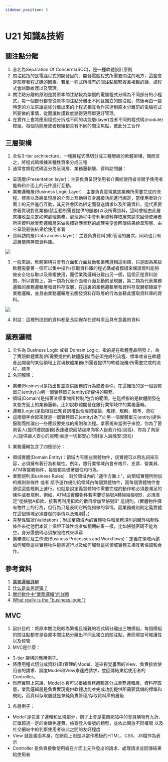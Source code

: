 ```yaml
---
sidebar_position: 5
---
```


# U21 知識&技術

## 關注點分離
1. 全名為Separation Of Concerns(SOC)，是一種軟體設計原則
2. 關注點指的是電腦程式的開發目的、開發電腦程式所需要關注的地方，這些會是影響著程式碼的因素，若單一程式所擁有的關注點越繁複且複雜的話，該程式會越難維護以及管理。
3. 關注點分離的原則是將原本關注點較為繁複的電腦程式分隔為不同部分的小程式，每一個部分都會從原本關注點分離出不同且獨立的關注點，然後再由一些特定的方法來讓這些分離出來的小程式相互合作來達到原本分離前的電腦程式所要做的事情，從而讓維護難度變得更簡單更好管理。
4. 在實作上會將應用程式分拆成不同的功能層(layer)或者不同的程式碼(module)模組，每個功能層或者模組都具有不同的關注焦點，彼此分工合作


## 三層架構
1. 全名3-tier architecture，一種將程式碼切分成三種層級的軟體架構，簡而言之，將程式碼根據某種性質來分成三種
2. 通常會將程式碼區分為呈現層、業務邏輯層、資料訪問層：
 - 呈現層(Presentation layer)：主要負責呈現使用者介面給使用者並賦予使用者能夠和介面上的元件進行互動。
 - 業務邏輯層(Business Logic Layer)：主要負責實現某些業務所需要完成的流程、標準以及將呈現層的介面上互動與自身層級功能進行綁定，當使用者對介面上的元件進行互動，其元件會因為綁定而發送請求以及所需資料，這代表要求著實現對應業務(該互動所需要提供的服務)以及所需資料，這時會經由此層來接收並決定如何處理業務，處理過程中會利用資料存取層來請求回傳使用者所需資料給業務邏輯層來做後續對應業務的處理完便會回傳結果給呈現層，由它呈現最後結果給使用者看
 - 資料訪問層(Data access layer)：主要負責資料(庫)管理的層次，同時也只有這層能夠存取資料庫。

 ![](https://res.cloudinary.com/dqfxgtyoi/image/upload/v1634048134/blog/SE/3-tier-arch_qpiq53.png)

3. 一般來說，軟體架構只會有介面和介面互動和業務邏輯這兩類，只是因為某些軟體需要著一個可以集中操作/存取資料庫的程式碼或者模組來保證資料能夠被安全地存取以及重複使用，而從業務邏輯分離出另一個，這個正是資料訪問，所以實際上，第一類為代表介面和介面互動的呈現層，第二類為代表業務邏輯的業務邏輯層和資料存取層，在這裏的業務邏輯層和資料存取層都隸屬于業務邏輯，並且由業務邏輯層去觸發資料存取層的行為並藉此獲取資料庫的資料。

![](https://res.cloudinary.com/dqfxgtyoi/image/upload/v1634049406/blog/SE/2-tier-simple-arch_xgicv5.png)

4. 附註：這裡所提到的資料都是長期保存在資料庫且具有意義的資料
## 業務邏輯
1. 全名為 Business Logic 或者 Domain Logic，指的是在軟體產品開發上，為了實現軟體業務(所需要提供的軟體服務)而必須完成的流程、標準或者在軟體產品開發的某個領域上實現軟體業務(所需要提供的軟體服務)所需要完成的流程、標準
2. 名詞解釋：
  - 業務(Business)是指出售並提供服務的行為或者事件，在這裡指的是一個實體單元(entity)向另一個實體單元(entity)所提供的服務。
  - 領域(Domain)是指著某個事物所控制/包含的範圍，在這裡指的是軟體開發在某些方面上的業務邏輯，比如說軟體開發在銀行業領域中的業務邏輯。
  - 邏輯(Logic)是指根據已知資訊推出合理的結論、規律、規則、標準、流程
  - 這兩個字合起來就是一個實體單元(entity)為了向另一個實體單元(entity)提供服務而推論出一些應該要完成的規則和流程。拿家規來當例子來說，你為了要向客人(提供禮貌服務)表達禮貌而站起來向客人自我介紹(流程)、你為了向家人(提供讓人安心的服務)表達一切都安心而對家人說晚安(流程)
3. 業務邏輯包含了四個部分：
  - 領域實體(Domain Entity)：領域內有哪些實體物件，該實體可以用名詞來形容，必須擁有著行為和屬性。例如，銀行業領域內會有帳戶、支票、營業員、ATM等實體物件，每個都具備著屬性和行為。
  - 業務規則(Business Rules)：對於領域內的 "運作方面上"，向領域實體所附加的規則和條件 或者 賦予運作規則給領域內每個實體物件，而每個實體物件會遵從這些規則上運行，也就是說定義實體物件需要完成的動作和必須要滿足的條件或者規則，例如，ATM這實體物件若需要從帳號A轉帳給帳號B，必須滿足"從帳號A扣款，接著再利用扣款的數目增加至帳號B" 這規則。(實體物件擁有物件上的行為，但行為只是表明它所能夠做的事情，而業務規則則定義實體在這個領域必須要做的事情以及規則。)
  - 完整性驗證(Validation)：附加至領域內的實體物件和業務規則的額外強制性條件來從他們本質上保證正確性或者如預期結果一樣，比如帳號密碼不能為空，身分證號碼必須按照格式來填寫
  - 業務流程及工作流(Business Processes and Workflows)：定義在領域內該如何觸發這些實體物件能夠運行以及如何觸發這些領域實體去相互著協調和合作。



  ## 參考資料
  1. [業務邏輯詳解](https://codertw.com/程式語言/406236/)
  2. [什么是业务逻辑？](https://zhuanlan.zhihu.com/p/200698366)
  3. [關於軟件中“業務邏輯”的詳解](https://www.twblogs.net/a/5eefab4933cbe858769e7366)
  4. [What really is the "business logic"?](https://softwareengineering.stackexchange.com/questions/234251/what-really-is-the-business-logic)




## MVC 


1. 設計目的：將原本關注點較為繁複且複雜的程式碼分離出三塊模組，每個模組的關注點都會是從原本關注點分離出不同且獨立的關注點，進而增加可維護性以及控管
2. MVC是什麼：
 - 3-tier 架構的應用例子。
 - 將應用程式切分成資料(庫)管理的Model、渲染視覺畫面的View、負責接收使用者的請求、調度Model和View來達成請求，並回傳結果給使用者的Controller。
 - 然而實際上來說，Model本身可以根據業務邏輯區分成業務邏輯層、資料存取層，業務邏輯層是負責實現提供軟體功能並完成功能提供所需要具備的標準和規則，而資料存取層就是單純負責管理/存取資料庫的層級
3. 各層例子：
 - Model 是包含了邏輯和呈現部分，例子上會是電商網站中的會員購物有九折、訂單超過一定的金額免運費、檢查登入帳號的類型，並依此開放不同權限 以及 社交網站中的判斷使用者彼此之間的友好程度
 - View 就是畫面本身，在網頁上則是以當作模板的HTML、CSS、JS檔作為表示
 - Controller 是負責接收使用者在介面上元件發出的請求、處理請求並回傳結果給使用者